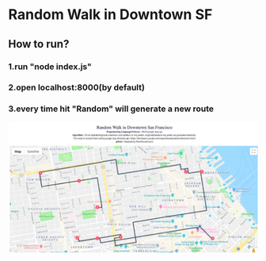 # Random Walk in Downtown SF

## How to run?
### 1.run "node index.js"
### 2.open localhost:8000(by default)
### 3.every time hit "Random" will generate a new route

![alt text](HW12.png)
